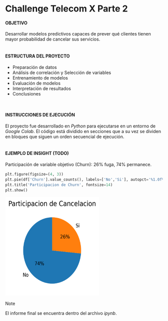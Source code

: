 # Challenge Telecom X Parte 2
#### OBJETIVO
Desarrollar modelos predictivos capaces de prever qué clientes tienen mayor probabilidad de cancelar sus servicios.
<br/><br/>
#### ESTRUCTURA DEL PROYECTO
+ Preparación de datos
+ Análisis de correlación y Selección de variables
+ Entrenamiento de modelos
+ Evaluación de modelos
+ Interpretación de resultados
+ Conclusiones
<br>

#### INSTRUCCIONES DE EJECUCIÓN
El proyecto fue desarrollado en *Python* para ejecutarse en un entorno de *Google Colab*. El código está dividido en secciones que a su vez se dividen en bloques que siguen un orden secuencial de ejecución.<br/><br/>

#### EJEMPLO DE INSIGHT (TODO)
Participación de variable objetivo (Churn): 26% fuga, 74% permanece.
<br/>
```python
plt.figure(figsize=(4, 3))
plt.pie(df['Churn'].value_counts(), labels=['No','Si'], autopct='%1.0f%%', startangle=90)
plt.title('Participacion de Churn', fontsize=14)
plt.show()
```
<img alt='Participacion de churn' src='img/participacion_churn.png' style='width: 300px; height: 315px;' />
<br/>

> [!NOTE]
> El informe final se encuentra dentro del archivo *ipynb*.
